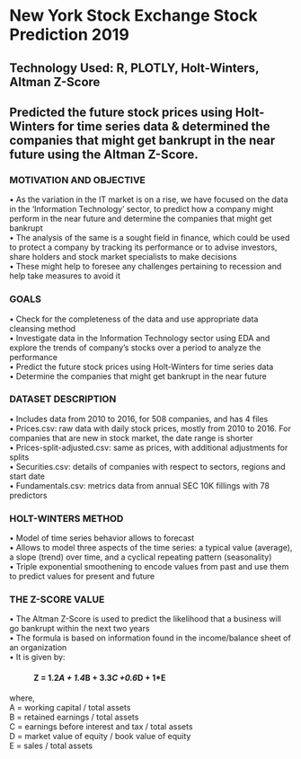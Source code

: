 # New York Stock Exchange Stock Prediction                                                                                                                                2019
## Technology Used: R, PLOTLY, Holt-Winters, Altman Z-Score
##    Predicted the future stock prices using Holt-Winters for time series data & determined the companies that might get bankrupt in the near future using the Altman Z-Score.

### MOTIVATION AND OBJECTIVE
•	As the variation in the IT market is on a rise, we have focused on the data in the ‘Information Technology’ sector, to predict how a company might perform in the near future and determine the companies that might get bankrupt<br />
•	The analysis of the same is a sought field in finance, which could be used to protect a company by tracking its performance or to advise investors, share holders and stock market specialists to make decisions <br />
•	These might help to foresee any challenges pertaining to recession and help take measures to avoid it<br />

### GOALS
•	Check for the completeness of the data and use appropriate data cleansing method <br />
•	Investigate data in the Information Technology sector using EDA and explore the trends of company’s stocks over a period to analyze the performance<br />
•	Predict the future stock prices using Holt-Winters for time series data<br />
•	Determine the companies that might get bankrupt in the near future<br />

### DATASET DESCRIPTION
•	Includes data from 2010 to 2016, for 508 companies, and has 4 files<br />
•	Prices.csv: raw data with daily stock prices, mostly from 2010 to 2016. For companies that are new in stock market, the date range is shorter<br />
•	Prices-split-adjusted.csv: same as prices, with additional adjustments for splits<br />
•	Securities.csv: details of companies with respect to sectors, regions and start date<br />
•	Fundamentals.csv: metrics data from annual SEC 10K fillings with 78 predictors<br />

### HOLT-WINTERS METHOD
•	Model of time series behavior allows to forecast<br />
•	Allows to model three aspects of the time series: a typical value (average), a slope (trend) over time, and a cyclical repeating pattern (seasonality)<br />
•	Triple exponential smoothening to encode values from past and use them to predict values for present and future<br />

### THE Z-SCORE VALUE
•	The Altman Z-Score is used to predict the likelihood that a business will go bankrupt within the next two years <br />
•	The formula is based on information found in the income/balance sheet of an organization<br />
•	It is given by:<br />
#### 		&nbsp;&nbsp;&nbsp;&nbsp;&nbsp;&nbsp;&nbsp;&nbsp;&nbsp;&nbsp;&nbsp;&nbsp;			Z = 1.2*A + 1.4*B + 3.3*C +0.6*D + 1*E
where, <br />
A = working capital / total assets<br />
B = retained earnings / total assets<br />
C = earnings before interest and tax / total assets<br />
D = market value of equity / book value of equity<br />
E = sales / total assets
